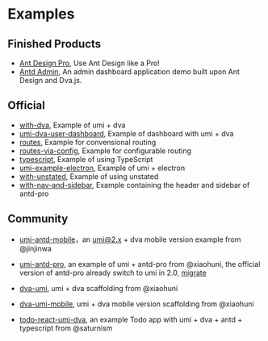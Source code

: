 # Examples

## Finished Products

* [Ant Design Pro](https://github.com/ant-design/ant-design-pro), Use Ant Design like a Pro! 
* [Antd Admin](https://github.com/zuiidea/antd-admin), An admin dashboard application demo built upon Ant Design and Dva.js.

## Official

* [with-dva](https://github.com/umijs/umi-examples/tree/master/with-dva), Example of umi + dva
* [umi-dva-user-dashboard](https://github.com/umijs/umi-dva-user-dashboard), Example of dashboard with umi + dva
* [routes](https://github.com/umijs/umi-examples/tree/master/routes), Example for convensional routing
* [routes-via-config](https://github.com/umijs/umi-examples/blob/master/routes-via-config), Example for configurable routing
* [typescript](https://github.com/umijs/umi-examples/blob/master/typescript), Example of using TypeScript
* [umi-example-electron](https://github.com/umijs/umi-example-electron), Example of umi + electron
* [with-unstated](https://github.com/umijs/umi-examples/tree/master/with-unstated), Example of using unstated
* [with-nav-and-sidebar](https://github.com/umijs/umi-examples/tree/master/with-nav-and-sidebar), Example containing the header and sidebar of antd-pro

## Community

* [umi-antd-mobile](https://github.com/jinjinwa/umi-antd-mobile)，an umi@2.x + dva mobile version example from @jinjinwa
* [umi-antd-pro](https://github.com/xiaohuoni/umi-antd-pro), an example of umi + antd-pro from @xiaohuni, the official version of antd-pro already switch to umi in 2.0, [migrate](https://pro.ant.design/docs/upgrade-v2-cn)

* [dva-umi](https://github.com/xiaohuoni/dva-umi), umi + dva scaffolding from @xiaohuni
* [dva-umi-mobile](https://github.com/xiaohuoni/dva-umi-mobile), umi + dva mobile version scaffolding from @xiaohuni
* [todo-react-umi-dva](https://github.com/saturnism/todo-react-umi-dva), an example Todo app with umi + dva + antd + typescript from @saturnism



